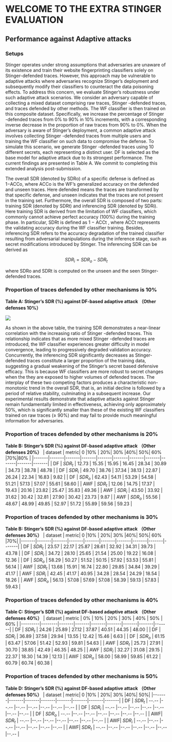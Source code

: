 # WELCOME TO THE EXTRA STINGER EVALUATION

## Performance against Adaptive attacks


### Setups
Stinger operates under strong assumptions that adversaries are unaware of its existence and train their website fingerprinting classifiers solely on Stinger-defended traces. However, this approach may be vulnerable to adaptive attacks where adversaries recognize Stinger’s deployment and subsequently modify their classifiers to
counteract the data poisoning effects. To address this concern, we evaluate Stinger’s robustness under such adaptive attack scenarios. We consider an adversary capable of collecting a mixed dataset comprising raw traces, Stinger -defended traces, and traces defended by other methods. The WF classifier is then trained on this composite dataset. Specifically, we increase the percentage of Stinger -defended traces from 0% to 90% in 10% increments, with a corresponding inverse decrease in the proportion of raw traces from 90% to 0%. When the adversary is aware of Stinger’s deployment, a common adaptive attack involves collecting Stinger -defended traces from multiple users and training the WF classifier on such data to compromise the defense. To simulate this scenario, we generate Stinger -defended traces using 10 different secrets, each representing a distinct user. DF is selected as the base model for adaptive attack due to its strongest performance. The current findings are presented in Table A. We commit to completing this extended analysis post-submission.


The overall SDR (denoted by SDRo) of a specific defense is defined as 1−ACCo, where ACCo is the WF’s generalized accuracy on the defended and unseen traces. Here defended means the traces are transformed by that specific defense, and unseen indicates that the traces are not present in the training set. Furthermore, the overall SDR is composed of two parts: training SDR (denoted by SDRt) and inferencing SDR (denoted by SDRi). Here training SDR is derived from the limitation of WF classifiers, which commonly cannot achieve perfect accuracy (100%) during the training phase. In particular, SDRt is defined as 1 − ACCt
, where ACCt represents the validating accuracy during the WF
classifier training. Besides, inferencing SDR refers to the accuracy degradation of the trained classifier resulting from adversarial manipulations during the inference stage, such as secret modifications introduced by Stinger. The inferencing SDR can be derived as 

$$SDR_i = SDR_o - SDR_t$$

where SDRo and SDRt
is computed on the unseen and the seen Stinger-defended traces.

### Proportion of traces defended by other mechanisms is 10%


**Table A: Stinger’s SDR (%) against DF-based adaptive attack （Other defenses 10%）**

<img src="https://obsidian-tencent-1259097531.cos.ap-nanjing.myqcloud.com/20250810213743.png"/>


As shown in the above table, the training SDR demonstrates a near-linear correlation with the increasing ratio of Stinger -defended traces. This relationship indicates that as more mixed Stinger -defended traces are introduced, the WF classifier experiences greater difficulty in model convergence, leading to progressively degraded validation accuracy. Concurrently, the inferencing SDR significantly decreases as Stinger-defended traces constitute a larger proportion of the training data, suggesting a gradual weakening of the Stinger’s secret based defensive efficacy. This is because WF classifiers are more robust to secret changes when the they are exposed to higher volumes of defended traces. The interplay of these
two competing factors produces a characteristic non-monotonic trend in the overall SDR, that is, an initial decline is followed by a period of relative stability, culminating in a subsequent increase. Our experimental results demonstrate that adaptive attacks against
Stinger remain fundamentally limited in effectiveness, achieving only approximately 50%, which is significantly smaller than these of the existing WF classifiers trained on raw traces (≥ 90%) and may fail to provide much meaningful information for adversaries.

### Proportion of traces defended by other mechanisms is 20%

**Table B: Stinger’s SDR (%) against DF-based adaptive attack （Other defenses 20%）**
| dataset      | metric| 0    |10% | 20%| 30% |40%| 50%| 60% |70%|80% |
|-------|-------|-------|-------|-------|-------|-------|-------|-------|-------|-------|
| DF      | $SDR_t$ | 12.73 | 15.35 | 15.95 | 16.45 | 28.34 | 30.89 | 34.73 | 38.78 | 48.78 |
| DF      | $SDR_i$ | 49.70 | 38.76 | 37.34 | 38.13 | 22.87 | 26.24 | 22.34 | 16.83 | 9.82 |
| DF      | $SDR_o$ | 62.43 | 54.11 | 53.29 | 54.58 | 51.21 | 57.13 | 57.07 | 55.61 | 58.60 |
| AWF     | $SDR_t$ | 12.06 | 14.75 | 17.37 | 19.43 | 20.16 | 23.82 | 25.47 | 35.83 | 49.36 |
| AWF     | $SDR_i$ | 43.50 | 33.92 | 31.62 | 30.42 | 32.81 | 27.90 | 30.42 | 23.73 | 9.87 |
| AWF     | $SDR_o$ | 55.56 | 48.67 | 48.99 | 49.85 | 52.97 | 51.72 | 55.89 | 59.56 | 59.23 |

### Proportion of traces defended by other mechanisms is 30%

**Table B: Stinger’s SDR (%) against DF-based adaptive attack （Other defenses 30%）**
| dataset      | metric| 0    |10% | 20%| 30% |40%| 50%| 60% |70%|
|-------|-------|-------|-------|-------|-------|-------|-------|-------|-------|
| DF      | $SDR_t$ | 23.57 | 22.17 | 25.87 | 28.61 | 32.92 | 34.31 | 39.73 | 43.78 |
| DF      | $SDR_i$ | 34.72 | 28.10 | 25.65 | 21.54 | 25.00 | 19.22 | 16.08 | 12.36 |
| DF      | $SDR_o$ | 58.29 | 50.27 | 51.52 | 50.15 | 57.92 | 53.53 | 55.81 | 56.14 |
| AWF     | $SDR_t$ | 13.68 | 15.91 | 16.74 | 22.80 | 29.85 | 34.84 | 39.29 | 41.17 |
| AWF     | $SDR_i$ | 42.45 | 41.17 | 40.95 | 34.28 | 28.54 | 24.29 | 18.54 | 18.26 |
| AWF     | $SDR_o$ | 56.13 | 57.08 | 57.69 | 57.08 | 58.39 | 59.13 | 57.83 | 59.43 |



### Proportion of traces defended by other mechanisms is 40%

**Table C: Stinger’s SDR (%) against DF-based adaptive attack （Other defenses 40%）**
| dataset | metric | 0%    | 10%   | 20%   | 30%   | 40%   | 50%   | 60%   |
|---------|--------|-------|-------|-------|-------|-------|-------|-------|
| DF      | $SDR_t$ | 24.26 | 25.89 | 27.12 | 37.87 | 40.51 | 44.35 | 48.00 |
| DF      | $SDR_i$ | 36.89 | 37.58 | 29.94 | 13.55 | 12.42 | 15.46 | 6.63 |
| DF      | $SDR_o$ | 61.15 | 63.47 | 57.06 | 51.42 | 52.93 | 59.81 | 54.63 |
| AWF     | $SDR_t$ | 25.73 | 27.91 | 30.70 | 38.85 | 42.49 | 46.35 | 48.25 |
| AWF     | $SDR_i$ | 32.27 | 31.08 | 29.15 | 22.37 | 18.30 | 14.39 | 12.13 |
| AWF     | $SDR_o$ | 58.00 | 58.99 | 59.85 | 61.22 | 60.79 | 60.74 | 60.38 |



### Proportion of traces defended by other mechanisms is 50%

**Table D: Stinger’s SDR (%) against DF-based adaptive attack （Other defenses 50%）**
| dataset      | metric| 0    |10% | 20%| 30% |40%| 50%| 
|-------|-------|-------|-------|-------|-------|-------|-------|
| DF | $SDR_t$ | --.-- |--.-- |--.-- |--.-- |--.-- |--.-- |--.-- |
| DF | $SDR_i$ | --.-- |--.-- |--.-- |--.-- |--.-- |--.-- |--.-- |
| DF | $SDR_o$ | --.-- |--.-- |--.-- |--.-- |--.-- |--.-- |--.-- |
| AWF| $SDR_t$ | --.-- |--.-- |--.-- |--.-- |--.-- |--.-- |--.-- |
| AWF| $SDR_i$ | --.-- |--.-- |--.-- |--.-- |--.-- |--.-- |--.-- |
| AWF| $SDR_t$ | --.-- |--.-- |--.-- |--.-- |--.-- |--.-- |--.-- |
